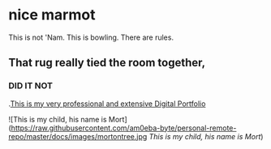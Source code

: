 # nice marmot
This is not 'Nam. This is bowling. There are rules.
## That rug really tied the room together,
### DID IT NOT

.[This is my very professional and extensive Digital Portfolio](portfolio.md)

![This is my child, his name is Mort](https://raw.githubusercontent.com/am0eba-byte/personal-remote-repo/master/docs/images/mortontree.jpg *This is my child, his name is Mort*)
